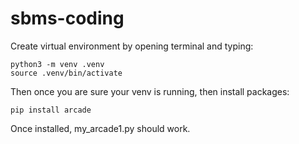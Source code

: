 # sbms-coding

Create virtual environment by opening terminal and typing:
```
python3 -m venv .venv
source .venv/bin/activate
```

Then once you are sure your venv is running, then install packages:
```
pip install arcade
```
Once installed, my_arcade1.py should work. 